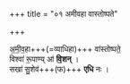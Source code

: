 +++
title = "०१ अमीवहा वास्तोष्पते"

+++

अ॒मी॒व॒हा+++(=व्याधिहा)+++ वा॑स्तोष्पते॒  
विश्वा॑ रू॒पाण्य् आ॑ **वि॒शन्** ।  
सखा॑ सु॒शेव॑+++(फ)+++ **एधि** नः ।  
